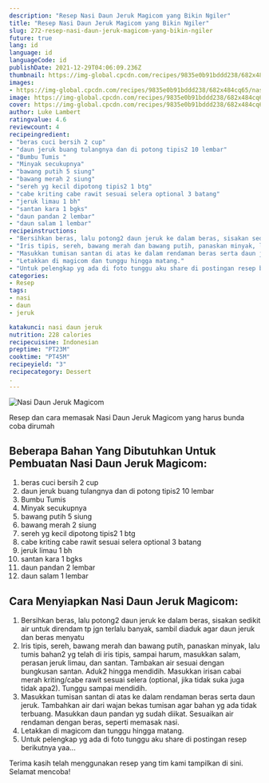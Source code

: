 ```yaml
---
description: "Resep Nasi Daun Jeruk Magicom yang Bikin Ngiler"
title: "Resep Nasi Daun Jeruk Magicom yang Bikin Ngiler"
slug: 272-resep-nasi-daun-jeruk-magicom-yang-bikin-ngiler
future: true
lang: id
language: id
languageCode: id
publishDate: 2021-12-29T04:06:09.236Z 
thumbnail: https://img-global.cpcdn.com/recipes/9835e0b91bddd238/682x484cq65/nasi-daun-jeruk-magicom-foto-resep-utama.png
images:
- https://img-global.cpcdn.com/recipes/9835e0b91bddd238/682x484cq65/nasi-daun-jeruk-magicom-foto-resep-utama.png
image: https://img-global.cpcdn.com/recipes/9835e0b91bddd238/682x484cq65/nasi-daun-jeruk-magicom-foto-resep-utama.png
cover: https://img-global.cpcdn.com/recipes/9835e0b91bddd238/682x484cq65/nasi-daun-jeruk-magicom-foto-resep-utama.png
author: Luke Lambert
ratingvalue: 4.6
reviewcount: 4
recipeingredient:
- "beras cuci bersih 2 cup"
- "daun jeruk buang tulangnya dan di potong tipis2 10 lembar"
- "Bumbu Tumis "
- "Minyak secukupnya"
- "bawang putih 5 siung"
- "bawang merah 2 siung"
- "sereh yg kecil dipotong tipis2 1 btg"
- "cabe kriting cabe rawit sesuai selera optional 3 batang"
- "jeruk limau 1 bh"
- "santan kara 1 bgks"
- "daun pandan 2 lembar"
- "daun salam 1 lembar"
recipeinstructions:
- "Bersihkan beras, lalu potong2 daun jeruk ke dalam beras, sisakan sedikit air untuk direndam tp jgn terlalu banyak, sambil diaduk agar daun jeruk dan beras menyatu"
- "Iris tipis, sereh, bawang merah dan bawang putih, panaskan minyak, lalu tumis bahan2 yg telah di iris tipis, sampai harum, masukkan salam, perasan jeruk limau, dan santan. Tambakan air sesuai dengan bungkusan santan. Aduk2 hingga mendidih. Masukkan irisan cabai merah kriting/cabe rawit sesuai selera (optional, jika tidak suka juga tidak apa2). Tunggu sampai mendidih."
- "Masukkan tumisan santan di atas ke dalam rendaman beras serta daun jeruk. Tambahkan air dari wajan bekas tumisan agar bahan yg ada tidak terbuang. Masukkan daun pandan yg sudah diikat. Sesuaikan air rendaman dengan beras, seperti memasak nasi."
- "Letakkan di magicom dan tunggu hingga matang."
- "Untuk pelengkap yg ada di foto tunggu aku share di postingan resep berikutnya yaa..."
categories:
- Resep
tags:
- nasi
- daun
- jeruk

katakunci: nasi daun jeruk 
nutrition: 228 calories
recipecuisine: Indonesian
preptime: "PT23M"
cooktime: "PT45M"
recipeyield: "3"
recipecategory: Dessert
. 
---
```



![Nasi Daun Jeruk Magicom](https://img-global.cpcdn.com/recipes/9835e0b91bddd238/682x484cq65/nasi-daun-jeruk-magicom-foto-resep-utama.png)

Resep dan cara memasak  Nasi Daun Jeruk Magicom yang harus bunda coba dirumah

<!--inarticleads1-->

## Beberapa Bahan Yang Dibutuhkan Untuk Pembuatan Nasi Daun Jeruk Magicom:

1. beras cuci bersih 2 cup
1. daun jeruk buang tulangnya dan di potong tipis2 10 lembar
1. Bumbu Tumis 
1. Minyak secukupnya
1. bawang putih 5 siung
1. bawang merah 2 siung
1. sereh yg kecil dipotong tipis2 1 btg
1. cabe kriting cabe rawit sesuai selera optional 3 batang
1. jeruk limau 1 bh
1. santan kara 1 bgks
1. daun pandan 2 lembar
1. daun salam 1 lembar



<!--inarticleads2-->

## Cara Menyiapkan Nasi Daun Jeruk Magicom:

1. Bersihkan beras, lalu potong2 daun jeruk ke dalam beras, sisakan sedikit air untuk direndam tp jgn terlalu banyak, sambil diaduk agar daun jeruk dan beras menyatu
1. Iris tipis, sereh, bawang merah dan bawang putih, panaskan minyak, lalu tumis bahan2 yg telah di iris tipis, sampai harum, masukkan salam, perasan jeruk limau, dan santan. Tambakan air sesuai dengan bungkusan santan. Aduk2 hingga mendidih. Masukkan irisan cabai merah kriting/cabe rawit sesuai selera (optional, jika tidak suka juga tidak apa2). Tunggu sampai mendidih.
1. Masukkan tumisan santan di atas ke dalam rendaman beras serta daun jeruk. Tambahkan air dari wajan bekas tumisan agar bahan yg ada tidak terbuang. Masukkan daun pandan yg sudah diikat. Sesuaikan air rendaman dengan beras, seperti memasak nasi.
1. Letakkan di magicom dan tunggu hingga matang.
1. Untuk pelengkap yg ada di foto tunggu aku share di postingan resep berikutnya yaa...




Terima kasih telah menggunakan resep yang tim kami tampilkan di sini. Selamat mencoba!
